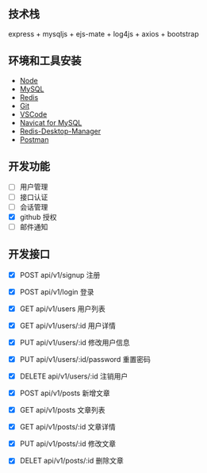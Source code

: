 ## 技术栈

express + mysqljs + ejs-mate + log4js + axios + bootstrap

## 环境和工具安装

- [Node](http://nodejs.cn)
- [MySQL](https://www.mysql.com)
- [Redis](https://redis.io)
- [Git](https://git-scm.com)
- [VSCode](https://code.visualstudio.com)
- [Navicat for MySQL](http://pan.baidu.com/s/1gfgoIUB)
- [Redis-Desktop-Manager](http://pan.baidu.com/s/1jHFeS9C)
- [Postman](https://chrome.google.com/webstore/detail/postman/fhbjgbiflinjbdggehcddcbncdddomop?hl=zh-CN)

## 开发功能

- [ ] 用户管理
- [ ] 接口认证
- [ ] 会话管理
- [x] github 授权
- [ ] 邮件通知

## 开发接口

- [x] POST api/v1/signup 注册
- [x] POST api/v1/login 登录
- [x] GET api/v1/users 用户列表
- [x] GET api/v1/users/:id 用户详情
- [x] PUT api/v1/users/:id 修改用户信息
- [x] PUT api/v1/users/:id/password 重置密码
- [x] DELETE api/v1/users/:id 注销用户
- [x] POST api/v1/posts 新增文章
- [x] GET api/v1/posts 文章列表
- [x] GET api/v1/posts/:id 文章详情
- [x] PUT api/v1/posts/:id 修改文章
- [x] DELET api/v1/posts/:id 删除文章


